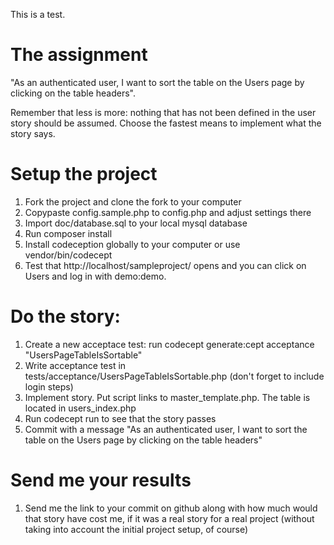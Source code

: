 This is a test.

The assignment
===
"As an authenticated user, I want to sort the table on the Users page by clicking on the table headers".

Remember that less is more: nothing that has not been defined in the user story should be assumed. Choose the fastest means to implement what the story says. 

Setup the project
====
1. Fork the project and clone the fork to your computer
2. Copypaste config.sample.php to config.php and adjust settings there
3. Import doc/database.sql to your local mysql database
4. Run composer install
5. Install codeception globally to your computer or use vendor/bin/codecept
6. Test that http://localhost/sampleproject/ opens and you can click on Users and log in with demo:demo.

Do the story:
===

1. Create a new acceptace test: run codecept generate:cept acceptance "UsersPageTableIsSortable"
2. Write acceptance test in tests/acceptance/UsersPageTableIsSortable.php (don't forget to include login steps)
3. Implement story. Put script links to master_template.php. The table is located in users_index.php
4. Run codecept run to see that the story passes
5. Commit with a message "As an authenticated user, I want to sort the table on the Users page by clicking on the table headers"

Send me your results
===
1. Send me the link to your commit on github along with how much would that story have cost me, if it was a real story for a real project (without taking into account the initial project setup, of course)
